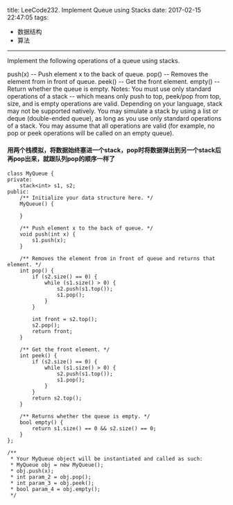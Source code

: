 title: LeeCode232. Implement Queue using Stacks
date: 2017-02-15 22:47:05
tags:
- 数据结构
- 算法
---

Implement the following operations of a queue using stacks.

push(x) -- Push element x to the back of queue.
pop() -- Removes the element from in front of queue.
peek() -- Get the front element.
empty() -- Return whether the queue is empty.
Notes:
You must use only standard operations of a stack -- which means only push to top, peek/pop from top, size, and is empty operations are valid.
Depending on your language, stack may not be supported natively. You may simulate a stack by using a list or deque (double-ended queue), as long as you use only standard operations of a stack.
You may assume that all operations are valid (for example, no pop or peek operations will be called on an empty queue).

#### 用两个栈模拟，将数据始终塞进一个stack，pop时将数据弹出到另一个stack后再pop出来，就跟队列pop的顺序一样了

```
class MyQueue {
private:
    stack<int> s1, s2;
public:
    /** Initialize your data structure here. */
    MyQueue() {
        
    }
    
    /** Push element x to the back of queue. */
    void push(int x) {
        s1.push(x);
    }
    
    /** Removes the element from in front of queue and returns that element. */
    int pop() {
        if (s2.size() == 0) {
            while (s1.size() > 0) {
                s2.push(s1.top());
                s1.pop();
            }
        }
        
        int front = s2.top();
        s2.pop();
        return front;
    }
    
    /** Get the front element. */
    int peek() {
        if (s2.size() == 0) {
            while (s1.size() > 0) {
                s2.push(s1.top());
                s1.pop();
            }
        }
        return s2.top();
    }
    
    /** Returns whether the queue is empty. */
    bool empty() {
        return s1.size() == 0 && s2.size() == 0;
    }
};

/**
 * Your MyQueue object will be instantiated and called as such:
 * MyQueue obj = new MyQueue();
 * obj.push(x);
 * int param_2 = obj.pop();
 * int param_3 = obj.peek();
 * bool param_4 = obj.empty();
 */
```
